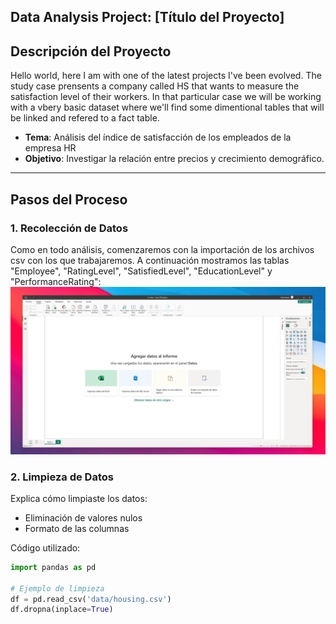 ## Data Analysis Project: [Título del Proyecto]

## Descripción del Proyecto

Hello world, here I am with one of the latest projects I've been evolved. The study case prensents a company called HS that wants to measure the satisfaction level of their workers. 
In that particular case we will be working with a vbery basic dataset where we'll find some dimentional tables that will be linked and refered to a fact table.
- **Tema**: Análisis del índice de satisfacción de los empleados de la empresa HR
- **Objetivo**: Investigar la relación entre precios y crecimiento demográfico.

---

## Pasos del Proceso

### 1. Recolección de Datos
Como en todo análisis, comenzaremos con la importación de los archivos csv con los que trabajaremos. A continuación mostramos las tablas "Employee", "RatingLevel", "SatisfiedLevel", "EducationLevel" y "PerformanceRating":
![Recolección de datos](images/1.png)

### 2. Limpieza de Datos
Explica cómo limpiaste los datos:
- Eliminación de valores nulos
- Formato de las columnas

Código utilizado:
```python
import pandas as pd

# Ejemplo de limpieza
df = pd.read_csv('data/housing.csv')
df.dropna(inplace=True)
